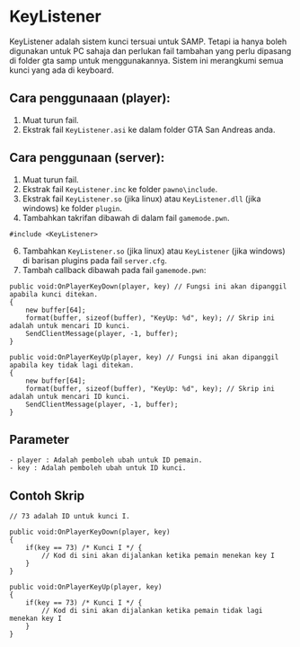 # KeyListener 
KeyListener adalah sistem kunci tersuai untuk SAMP. Tetapi ia hanya boleh digunakan untuk PC sahaja dan perlukan fail tambahan yang perlu dipasang di folder gta samp untuk menggunakannya.
Sistem ini merangkumi semua kunci yang ada di keyboard.

## Cara penggunaaan (player):
1. Muat turun fail.
2. Ekstrak fail `KeyListener.asi` ke dalam folder GTA San Andreas anda.

## Cara penggunaan (server):
1. Muat turun fail.
2. Ekstrak fail `KeyListener.inc` ke folder `pawno\include`.
3. Ekstrak fail `KeyListener.so` (jika linux) atau `KeyListener.dll` (jika windows) ke folder `plugin`.
4. Tambahkan takrifan dibawah di dalam fail `gamemode.pwn`.
```pawn
#include <KeyListener>
```
6. Tambahkan `KeyListener.so` (jika linux) atau `KeyListener` (jika windows) di barisan plugins pada fail `server.cfg`.
7. Tambah callback dibawah pada fail `gamemode.pwn`:
```pawn
public void:OnPlayerKeyDown(player, key) // Fungsi ini akan dipanggil apabila kunci ditekan.
{
    new buffer[64];
    format(buffer, sizeof(buffer), "KeyUp: %d", key); // Skrip ini adalah untuk mencari ID kunci.
    SendClientMessage(player, -1, buffer);
}

public void:OnPlayerKeyUp(player, key) // Fungsi ini akan dipanggil apabila key tidak lagi ditekan.
{
    new buffer[64];
    format(buffer, sizeof(buffer), "KeyUp: %d", key); // Skrip ini adalah untuk mencari ID kunci.
    SendClientMessage(player, -1, buffer);
}
```

## Parameter
```
- player : Adalah pemboleh ubah untuk ID pemain.
- key : Adalah pemboleh ubah untuk ID kunci.
```

## Contoh Skrip
```pawn
// 73 adalah ID untuk kunci I.

public void:OnPlayerKeyDown(player, key) 
{
    if(key == 73) /* Kunci I */ {
        // Kod di sini akan dijalankan ketika pemain menekan key I
    }
}

public void:OnPlayerKeyUp(player, key) 
{
    if(key == 73) /* Kunci I */ {
        // Kod di sini akan dijalankan ketika pemain tidak lagi menekan key I
    }
}
```
